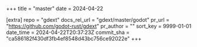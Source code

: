 +++
title = "master"
date = 2024-04-22

[extra]
repo = "gdext"
docs_rel_url = "gdext/master/godot"
pr_url = "https://github.com/godot-rust/gdext"
pr_author = ""
sort_key = 9999-01-01
date_time = 2024-04-22T20:37:23Z
commit_sha = "ca586182f430df3fb4ef8548d43bc756ce92022e"
+++


